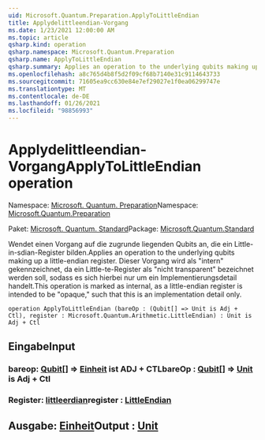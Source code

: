 ```yaml
---
uid: Microsoft.Quantum.Preparation.ApplyToLittleEndian
title: Applydelittleendian-Vorgang
ms.date: 1/23/2021 12:00:00 AM
ms.topic: article
qsharp.kind: operation
qsharp.namespace: Microsoft.Quantum.Preparation
qsharp.name: ApplyToLittleEndian
qsharp.summary: Applies an operation to the underlying qubits making up a little-endian register. This operation is marked as internal, as a little-endian register is intended to be "opaque," such that this is an implementation detail only.
ms.openlocfilehash: a8c765d4b8f5d2f09cf68b7140e31c9114643733
ms.sourcegitcommit: 71605ea9cc630e84e7ef29027e1f0ea06299747e
ms.translationtype: MT
ms.contentlocale: de-DE
ms.lasthandoff: 01/26/2021
ms.locfileid: "98856993"
---
```

# <a name="applytolittleendian-operation"></a><span data-ttu-id="cd795-102">Applydelittleendian-Vorgang</span><span class="sxs-lookup"><span data-stu-id="cd795-102">ApplyToLittleEndian operation</span></span>

<span data-ttu-id="cd795-103">Namespace: [Microsoft. Quantum. Preparation](xref:Microsoft.Quantum.Preparation)</span><span class="sxs-lookup"><span data-stu-id="cd795-103">Namespace: [Microsoft.Quantum.Preparation](xref:Microsoft.Quantum.Preparation)</span></span>

<span data-ttu-id="cd795-104">Paket: [Microsoft. Quantum. Standard](https://nuget.org/packages/Microsoft.Quantum.Standard)</span><span class="sxs-lookup"><span data-stu-id="cd795-104">Package: [Microsoft.Quantum.Standard](https://nuget.org/packages/Microsoft.Quantum.Standard)</span></span>


<span data-ttu-id="cd795-105">Wendet einen Vorgang auf die zugrunde liegenden Qubits an, die ein Little-in-sdian-Register bilden.</span><span class="sxs-lookup"><span data-stu-id="cd795-105">Applies an operation to the underlying qubits making up a little-endian register.</span></span> <span data-ttu-id="cd795-106">Dieser Vorgang wird als "intern" gekennzeichnet, da ein Little-te-Register als "nicht transparent" bezeichnet werden soll, sodass es sich hierbei nur um ein Implementierungsdetail handelt.</span><span class="sxs-lookup"><span data-stu-id="cd795-106">This operation is marked as internal, as a little-endian register is intended to be "opaque," such that this is an implementation detail only.</span></span>

```qsharp
operation ApplyToLittleEndian (bareOp : (Qubit[] => Unit is Adj + Ctl), register : Microsoft.Quantum.Arithmetic.LittleEndian) : Unit is Adj + Ctl
```


## <a name="input"></a><span data-ttu-id="cd795-107">Eingabe</span><span class="sxs-lookup"><span data-stu-id="cd795-107">Input</span></span>

### <a name="bareop--qubit--unit--is-adj--ctl"></a><span data-ttu-id="cd795-108">bareop: [Qubit](xref:microsoft.quantum.lang-ref.qubit)[] => [Einheit](xref:microsoft.quantum.lang-ref.unit)  ist ADJ + CTL</span><span class="sxs-lookup"><span data-stu-id="cd795-108">bareOp : [Qubit](xref:microsoft.quantum.lang-ref.qubit)[] => [Unit](xref:microsoft.quantum.lang-ref.unit)  is Adj + Ctl</span></span>




### <a name="register--littleendian"></a><span data-ttu-id="cd795-109">Register: [littleerdian](xref:Microsoft.Quantum.Arithmetic.LittleEndian)</span><span class="sxs-lookup"><span data-stu-id="cd795-109">register : [LittleEndian](xref:Microsoft.Quantum.Arithmetic.LittleEndian)</span></span>





## <a name="output--unit"></a><span data-ttu-id="cd795-110">Ausgabe: [Einheit](xref:microsoft.quantum.lang-ref.unit)</span><span class="sxs-lookup"><span data-stu-id="cd795-110">Output : [Unit](xref:microsoft.quantum.lang-ref.unit)</span></span>

